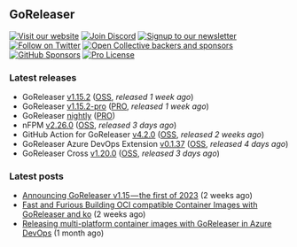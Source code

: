 ## GoReleaser

[![Visit our website](https://img.shields.io/badge/website-4285F4?style=for-the-badge&logo=googlechrome&logoColor=white)](https://goreleaser.com)
[![Join Discord](https://img.shields.io/badge/Discord-5865F2?style=for-the-badge&logo=discord&logoColor=white)](https://discord.gg/RGEBtg8vQ6)
[![Signup to our newsletter](https://img.shields.io/badge/news-E15718?style=for-the-badge&logo=revue&logoColor=white)](https://www.getrevue.co/profile/goreleaser)
[![Follow on Twitter](https://img.shields.io/badge/twitter-1DA1F2?style=for-the-badge&logo=twitter&logoColor=white)](https://twitter.com/goreleaser)
[![Open Collective backers and sponsors](https://img.shields.io/opencollective/all/goreleaser?logo=opencollective&style=for-the-badge)](https://opencollective.com/goreleaser)
[![GitHub Sponsors](https://img.shields.io/github/sponsors/caarlos0?logo=github&style=for-the-badge)](https://github.com/sponsors/caarlos0)
[![Pro License](https://img.shields.io/badge/pro_license-36A9AE?style=for-the-badge&logo=gumroad&logoColor=white)](https://goreleaser.com/pro)

### Latest releases
- GoReleaser [v1.15.2](https://github.com/goreleaser/goreleaser/releases/tag/v1.15.2) ([OSS](https://github.com/goreleaser/goreleaser), _released 1 week ago_)
- GoReleaser [v1.15.2-pro](https://github.com/goreleaser/goreleaser-pro/releases/tag/v1.15.2-pro) ([PRO](https://goreleaser.com/pro), _released 1 week ago_)
- GoReleaser [nightly](https://github.com/goreleaser/goreleaser-pro/releases/tag/nightly) ([PRO](https://goreleaser.com/pro))
- nFPM [v2.26.0](https://github.com/goreleaser/nfpm/releases/tag/v2.26.0) ([OSS](https://nfpm.goreleaser.com), _released 3 days ago_)
- GitHub Action for GoReleaser [v4.2.0](https://github.com/goreleaser/goreleaser-action/releases/tag/v4.2.0) ([OSS](https://github.com/goreleaser/goreleaser-action), _released 2 weeks ago_)
- GoReleaser Azure DevOps Extension [v0.1.37](https://github.com/goreleaser/goreleaser-azure-devops-extension/releases/tag/v0.1.37) ([OSS](https://github.com/goreleaser/goreleaser-azure-devops-extension), _released 4 days ago_)
- GoReleaser Cross [v1.20.0](https://github.com/goreleaser/goreleaser-cross/releases/tag/v1.20.0) ([OSS](https://github.com/goreleaser/goreleaser-cross), _released 3 days ago_)


### Latest posts
- [Announcing GoReleaser v1.15 — the first of 2023](https://blog.goreleaser.com/announcing-goreleaser-v1-15-the-first-of-2023-bfa38b96f01c?source=rss----17aa0cbd263f---4) (2 weeks ago)
- [Fast and Furious Building OCI compatible Container Images with GoReleaser and ko](https://blog.goreleaser.com/fast-and-furious-building-oci-compatible-container-images-with-goreleaser-and-ko-77d9378c4130?source=rss----17aa0cbd263f---4) (2 weeks ago)
- [Releasing multi-platform container images with GoReleaser in Azure DevOps](https://blog.goreleaser.com/releasing-multi-platform-container-images-with-goreleaser-in-azure-devops-d8916df4250a?source=rss----17aa0cbd263f---4) (1 month ago)
